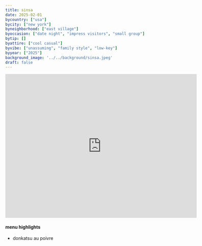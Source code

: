 ```yaml
---
title: sinsa
date: 2025-02-01
bycountry: ["usa"]
bycity: ["new york"]
byneighborhood: ["east village"]
byoccasion: ["date night", "impress visitors", "small group"]
bytip: []
byattire: ["cool casual"]
byvibe: ["unassuming", "family style", "low-key"]
byyear: ["2025"]
background_image: '../../background/sinsa.jpeg'
draft: false
---
```


<iframe src="https://www.google.com/maps/embed?pb=!1m18!1m12!1m3!1d3023.5809001338184!2d-73.99160382403866!3d40.72724167139124!2m3!1f0!2f0!3f0!3m2!1i1024!2i768!4f13.1!3m3!1m2!1s0x89c2590079bfef79%3A0xcfeec7537c07bdd2!2sSinsa!5e0!3m2!1sen!2sus!4v1742257967276!5m2!1sen!2sus" width="600" height="450" style="border:0;" allowfullscreen="" loading="lazy" referrerpolicy="no-referrer-when-downgrade"></iframe>

#### menu highlights
* donkatsu au poivre